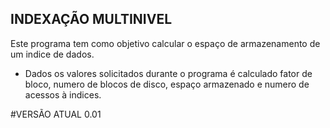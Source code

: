 ## INDEXAÇÃO MULTINIVEL

Este programa tem como objetivo calcular o espaço de armazenamento de um indice de dados.

- Dados os valores solicitados durante o programa é calculado fator de bloco, numero de blocos de disco, espaço armazenado e numero de acessos à indices.

#VERSÃO ATUAL 0.01